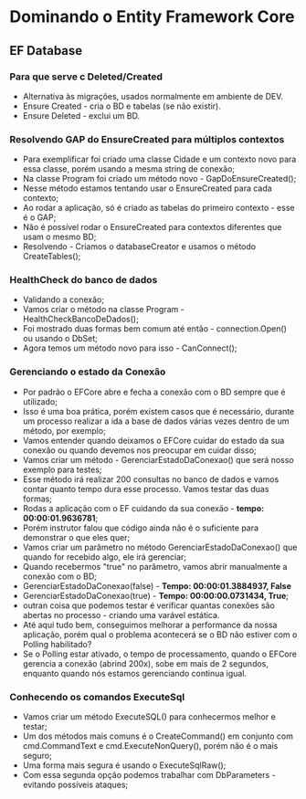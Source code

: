 # Dominando o Entity Framework Core

## EF Database

### Para que serve c Deleted/Created

- Alternativa às migrações, usados normalmente em ambiente de DEV.
- Ensure Created - cria o BD e tabelas (se não existir).
- Ensure Deleted - exclui um BD.

### Resolvendo GAP do EnsureCreated para múltiplos contextos

- Para exemplificar foi criado uma classe Cidade e um contexto novo para essa classe, porém usando a mesma string de conexão;
- Na classe Program foi criado um método novo - GapDoEnsureCreated();
- Nesse método estamos tentando usar o EnsureCreated para cada contexto;
- Ao rodar a aplicação, só é criado as tabelas do primeiro contexto - esse é o GAP;
- Não é possível rodar o EnsureCreated para contextos diferentes que usam o mesmo BD;
- Resolvendo - Criamos o databaseCreator e usamos o método CreateTables();

### HealthCheck do banco de dados

- Validando a conexão;
- Vamos criar o método na classe Program - HealthCheckBancoDeDados();
- Foi mostrado duas formas bem comum até então - connection.Open() ou usando o DbSet;
- Agora temos um método novo para isso - CanConnect();

### Gerenciando o estado da Conexão

- Por padrão o EFCore abre e fecha a conexão com o BD sempre que é utilizado;
- Isso é uma boa prática, porém existem casos que é necessário, durante um processo realizar a ida a base de dados várias vezes dentro de um método, por exemplo;
- Vamos entender quando deixamos o EFCore cuidar do estado da sua conexão ou quando devemos nos preocupar em cuidar disso;
- Vamos criar um método - GerenciarEstadoDaConexao() que será nosso exemplo para testes;
- Esse método irá realizar 200 consultas no banco de dados e vamos contar quanto tempo dura esse processo. Vamos testar das duas formas;
- Rodas a aplicação com o EF cuidando da sua conexão - **tempo: 00:00:01.9636781**;
- Porém instrutor falou que código ainda não é o suficiente para demonstrar o que eles quer;
- Vamos criar um parâmetro no método GerenciarEstadoDaConexao() que quando for recebido algo, ele irá gerenciar;
- Quando recebermos "true" no parâmetro, vamos abrir manualmente a conexão com o BD;
- GerenciarEstadoDaConexao(false) - **Tempo: 00:00:01.3884937, False**
- GerenciarEstadoDaConexao(true) - **Tempo: 00:00:00.0731434, True**;
- outran coisa que podemos testar é verificar quantas conexões são abertas no processo - criando uma varável estática.
- Até aqui tudo bem, conseguimos melhorar a performance da nossa aplicação, porém qual o problema acontecerá se o BD não estiver com o Polling habilitado?
- Se o Polling estar ativado, o tempo de processamento, quando o EFCore gerencia a conexão (abrind 200x), sobe em mais de 2 segundos, enquanto quando nós estamos gerenciando continua igual.

### Conhecendo os comandos ExecuteSql

- Vamos criar um método ExecuteSQL() para conhecermos melhor e testar;
- Um dos métodos mais comuns é  o CreateCommand() em conjunto com cmd.CommandText  e cmd.ExecuteNonQuery(), porém não é o mais seguro;
- Uma forma mais segura é usando o ExecuteSqlRaw();
- Com essa segunda opção podemos trabalhar com DbParameters - evitando possíveis ataques;

